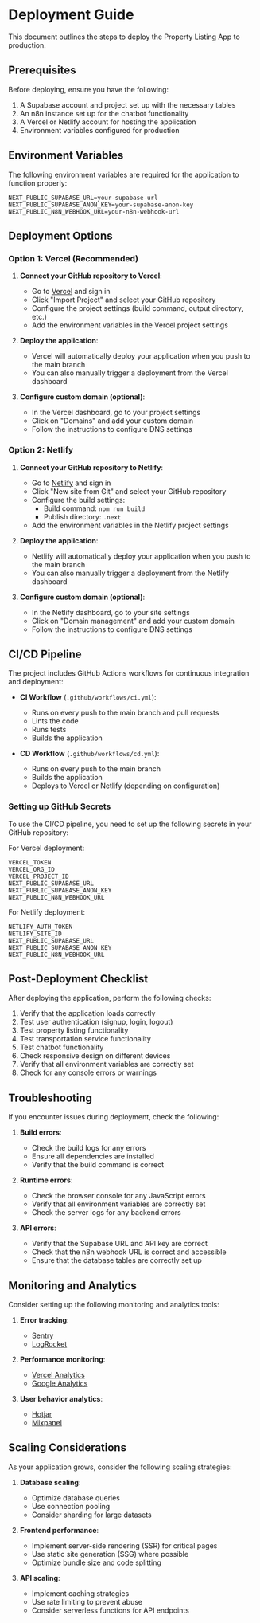 # Deployment Guide

This document outlines the steps to deploy the Property Listing App to production.

## Prerequisites

Before deploying, ensure you have the following:

1. A Supabase account and project set up with the necessary tables
2. An n8n instance set up for the chatbot functionality
3. A Vercel or Netlify account for hosting the application
4. Environment variables configured for production

## Environment Variables

The following environment variables are required for the application to function properly:

```
NEXT_PUBLIC_SUPABASE_URL=your-supabase-url
NEXT_PUBLIC_SUPABASE_ANON_KEY=your-supabase-anon-key
NEXT_PUBLIC_N8N_WEBHOOK_URL=your-n8n-webhook-url
```

## Deployment Options

### Option 1: Vercel (Recommended)

1. **Connect your GitHub repository to Vercel**:
   - Go to [Vercel](https://vercel.com) and sign in
   - Click "Import Project" and select your GitHub repository
   - Configure the project settings (build command, output directory, etc.)
   - Add the environment variables in the Vercel project settings

2. **Deploy the application**:
   - Vercel will automatically deploy your application when you push to the main branch
   - You can also manually trigger a deployment from the Vercel dashboard

3. **Configure custom domain (optional)**:
   - In the Vercel dashboard, go to your project settings
   - Click on "Domains" and add your custom domain
   - Follow the instructions to configure DNS settings

### Option 2: Netlify

1. **Connect your GitHub repository to Netlify**:
   - Go to [Netlify](https://netlify.com) and sign in
   - Click "New site from Git" and select your GitHub repository
   - Configure the build settings:
     - Build command: `npm run build`
     - Publish directory: `.next`
   - Add the environment variables in the Netlify project settings

2. **Deploy the application**:
   - Netlify will automatically deploy your application when you push to the main branch
   - You can also manually trigger a deployment from the Netlify dashboard

3. **Configure custom domain (optional)**:
   - In the Netlify dashboard, go to your site settings
   - Click on "Domain management" and add your custom domain
   - Follow the instructions to configure DNS settings

## CI/CD Pipeline

The project includes GitHub Actions workflows for continuous integration and deployment:

- **CI Workflow** (`.github/workflows/ci.yml`):
  - Runs on every push to the main branch and pull requests
  - Lints the code
  - Runs tests
  - Builds the application

- **CD Workflow** (`.github/workflows/cd.yml`):
  - Runs on every push to the main branch
  - Builds the application
  - Deploys to Vercel or Netlify (depending on configuration)

### Setting up GitHub Secrets

To use the CI/CD pipeline, you need to set up the following secrets in your GitHub repository:

For Vercel deployment:
```
VERCEL_TOKEN
VERCEL_ORG_ID
VERCEL_PROJECT_ID
NEXT_PUBLIC_SUPABASE_URL
NEXT_PUBLIC_SUPABASE_ANON_KEY
NEXT_PUBLIC_N8N_WEBHOOK_URL
```

For Netlify deployment:
```
NETLIFY_AUTH_TOKEN
NETLIFY_SITE_ID
NEXT_PUBLIC_SUPABASE_URL
NEXT_PUBLIC_SUPABASE_ANON_KEY
NEXT_PUBLIC_N8N_WEBHOOK_URL
```

## Post-Deployment Checklist

After deploying the application, perform the following checks:

1. Verify that the application loads correctly
2. Test user authentication (signup, login, logout)
3. Test property listing functionality
4. Test transportation service functionality
5. Test chatbot functionality
6. Check responsive design on different devices
7. Verify that all environment variables are correctly set
8. Check for any console errors or warnings

## Troubleshooting

If you encounter issues during deployment, check the following:

1. **Build errors**:
   - Check the build logs for any errors
   - Ensure all dependencies are installed
   - Verify that the build command is correct

2. **Runtime errors**:
   - Check the browser console for any JavaScript errors
   - Verify that all environment variables are correctly set
   - Check the server logs for any backend errors

3. **API errors**:
   - Verify that the Supabase URL and API key are correct
   - Check that the n8n webhook URL is correct and accessible
   - Ensure that the database tables are correctly set up

## Monitoring and Analytics

Consider setting up the following monitoring and analytics tools:

1. **Error tracking**:
   - [Sentry](https://sentry.io)
   - [LogRocket](https://logrocket.com)

2. **Performance monitoring**:
   - [Vercel Analytics](https://vercel.com/analytics)
   - [Google Analytics](https://analytics.google.com)

3. **User behavior analytics**:
   - [Hotjar](https://hotjar.com)
   - [Mixpanel](https://mixpanel.com)

## Scaling Considerations

As your application grows, consider the following scaling strategies:

1. **Database scaling**:
   - Optimize database queries
   - Use connection pooling
   - Consider sharding for large datasets

2. **Frontend performance**:
   - Implement server-side rendering (SSR) for critical pages
   - Use static site generation (SSG) where possible
   - Optimize bundle size and code splitting

3. **API scaling**:
   - Implement caching strategies
   - Use rate limiting to prevent abuse
   - Consider serverless functions for API endpoints 